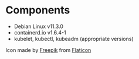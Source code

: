 # Components

- Debian Linux v11.3.0
- containerd.io v1.6.4-1
- kubelet, kubectl, kubeadm (appropriate versions)

Icon made by [Freepik](https://www.freepik.com) from [Flaticon](http://www.flaticon.com)
